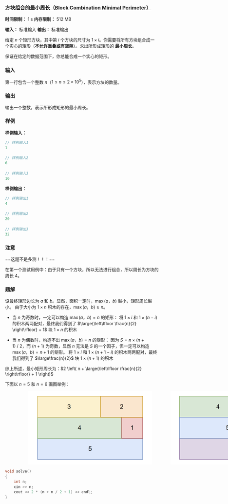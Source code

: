 ### [方块组合的最小周长（Block Combination Minimal Perimeter）](https://ac.nowcoder.com/acm/contest/108302/I)

**时间限制：** 1 s
**内存限制：** 512 MB

**输入：** 标准输入
**输出：** 标准输出



给定 $n$ 个矩形方块，其中第 $i$ 个方块的尺寸为 $1 \times i$。你需要将所有方块组合成一个实心的矩形（**不允许重叠或有空隙**）。求出所形成矩形的 **最小周长**。

保证在给定的数据范围下，你总能合成一个实心的矩形。







### 输入

第一行包含一个整数 $n$（$1 \le n \le 2 \times 10^5$），表示方块的数量。





### 输出

输出一个整数，表示所形成矩形的最小周长。





### 样例

**样例输入：**

```cpp
// 样例输入1
1

// 样例输入2
6

// 样例输入3
10
```



**样例输出：**

```cpp
// 样例输出1
4

// 样例输出2
20

// 样例输出3
32
```





### 注意

==这题不是多测！！！==

在第一个测试用例中：由于只有一个方块，所以无法进行组合，所以周长为方块的周长 $4$。





### 题解

设最终矩形边长为 $a$ 和 $b$。显然，面积一定时，$\max(a$，$b)$ 越小，矩形周长越小。
由于大小为 $1 \times n$ 积木的存在，$\max(a$，$b) \geq n$。

* 当 $n$ 为奇数时，一定可以构造 $\max(a$，$b) = n$ 的矩形：
	将 $1 \times i$  和 $1 \times (n - i)$ 的积木两两配对，最终我们得到了 $\large{\left\lfloor \frac{n}{2} \right\rfloor} + 1$ 块 $1 \times n$ 的积木

* 当 $n$ 为偶数时，构造不出 $\max(a$，$b) = n$ 的矩形：
	因为 $S = n \times (n + 1)\ /\ 2$，而 $(n + 1)$ 为奇数，显然 $n$ 无法是 $S$ 的一个因子，但一定可以构造 $\max(a$，$b) = n + 1$ 的矩形。
	将 $1 \times i$  和 $1 \times (n  + 1 - i)$ 的积木两两配对，最终我们得到了 $\large\frac{n}{2}$ 块 $1 \times (n + 1)$ 的积木

综上所述，最小矩形周长为：$2 \left( n + \large{\left\lfloor \frac{n}{2} \right\rfloor} + 1 \right)$



下面以 $n = 5$ 和 $n = 6$ 画图举例：

<div style="display: flex; align-items: center;">
	<img src="assets/2025-08-01-01.png" style="zoom: 30%; height: 800px; margin-left: 250px;">
	<img src="assets/2025-08-01-02.png" style="zoom: 30%; height: 800px; margin-left: 200px;">
</div> 



```cpp
void solve()  
{  
    int n;  
    cin >> n;  
    cout << 2 * (n + n / 2 + 1) << endl;  
}
```